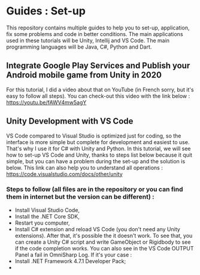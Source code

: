 # Guides : Set-up
This repository contains multiple guides to help you to set-up, application, fix some problems and code in better conditions. The main applications used in these tutorials will be Unity, Intellij and VS Code. The main programming languages will be Java, C#, Python and Dart.
## Integrate Google Play Services and Publish your Android mobile game from Unity in 2020
For this tutorial, I did a video about that on YouTube (in French sorry, but it's easy to follow all steps). You can check-out this video with the link below : 
https://youtu.be/fAWV4mw5agY
## Unity Development with VS Code
VS Code compared to Visual Studio is optimized just for coding, so the interface is more simple but complete for development and easiest to use. That's why I use it for C# with Unity and Python. In this tutorial, we will see how to set-up VS Code and Unity, thanks to steps list below because it quit simple, but you can have a problem during the set-up and the solution is below. This link can also help you to understand all operations : https://code.visualstudio.com/docs/other/unity
### Steps to follow (all files are in the repository or you can find them in internet but the version can be different) :
- Install Visual Studio Code,
- Install the .NET Core SDK,
- Restart you computer,
- Install C# extension and reload VS Code (you don't need any Unity extensions).
After that, it's possible the it doesn't work. To see that, you can create a Unity C# script and write GameObject or Rigidbody to see if the code completion works. You can also see in the VS Code OUTPUT Panel a fail in OmniSharp Log. If it's your case :
- Install .NET Framework 4.7.1 Developer Pack;
- 

